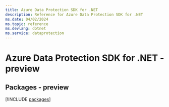 ```yaml
---
title: Azure Data Protection SDK for .NET
description: Reference for Azure Data Protection SDK for .NET
ms.date: 04/02/2024
ms.topic: reference
ms.devlang: dotnet
ms.service: dataprotection
---
```

# Azure Data Protection SDK for .NET - preview
## Packages - preview
[!INCLUDE [packages](data-protection-index.md)]